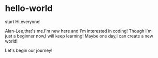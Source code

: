 # hello-world
start
Hi,everyone!

Alan-Lee,that's me.I'm new here and I'm interested in coding!
Though I'm just a beginner now,I will keep learning!
Maybe one day,I can create a new world!

Let's begin our journey!
